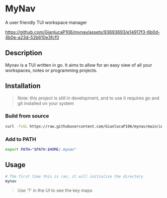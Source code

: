 # MyNav

A user friendly TUI workspace manager

https://github.com/GianlucaP106/mynav/assets/93693693/e14917f3-6b0d-4b0e-a23d-52b610e3fcf0

## Description
Mynav is a TUI written in go. It aims to allow for an easy view of all your workspaces, notes or programming projects.

## Installation
> Note: this project is still in development, and to use it requires go and git installed on your system

### Build from source

```bash
curl -fsSL https://raw.githubusercontent.com/GianlucaP106/mynav/main/install.sh | bash
```

### Add to PATH
```bash
export PATH="$PATH:$HOME/.mynav"
```

## Usage
```bash
# The first time this is ran, it will initialize the directory
mynav
```

> Use '?' in the UI to see the key maps
